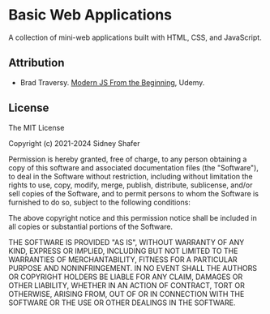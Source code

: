 # Basic Web Applications
A collection of mini-web applications built with HTML, CSS, and JavaScript.

## Attribution
- Brad Traversy. [Modern JS From the Beginning](https://www.udemy.com/share/103Pje3@Lq4F8ewacITHqLa1UK00fWSmGH90VrunBtRAE-1L_nOCRBCcdhwapUemDKuHjil_PQ==/), Udemy.

## License
The MIT License

Copyright (c) 2021-2024 Sidney Shafer

Permission is hereby granted, free of charge, to any person obtaining a copy of this software and associated documentation files (the "Software"), to deal in the Software without restriction, including without limitation the rights to use, copy, modify, merge, publish, distribute, sublicense, and/or sell copies of the Software, and to permit persons to whom the Software is furnished to do so, subject to the following conditions:

The above copyright notice and this permission notice shall be included in all copies or substantial portions of the Software.

THE SOFTWARE IS PROVIDED "AS IS", WITHOUT WARRANTY OF ANY KIND, EXPRESS OR IMPLIED, INCLUDING BUT NOT LIMITED TO THE WARRANTIES OF MERCHANTABILITY, FITNESS FOR A PARTICULAR PURPOSE AND NONINFRINGEMENT. IN NO EVENT SHALL THE AUTHORS OR COPYRIGHT HOLDERS BE LIABLE FOR ANY CLAIM, DAMAGES OR OTHER LIABILITY, WHETHER IN AN ACTION OF CONTRACT, TORT OR OTHERWISE, ARISING FROM, OUT OF OR IN CONNECTION WITH THE SOFTWARE OR THE USE OR OTHER DEALINGS IN THE SOFTWARE.
